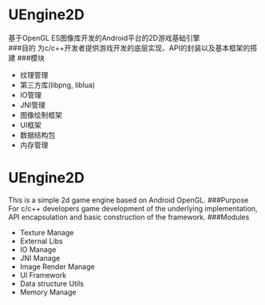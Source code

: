 UEngine2D
=========
基于OpenGL ES图像库开发的Android平台的2D游戏基础引擎  
###目的
为c/c++开发者提供游戏开发的底层实现、API的封装以及基本框架的搭建
###模块
* 纹理管理
* 第三方库(libpng, liblua)
* IO管理
* JNI管理
* 图像绘制框架
* UI框架
* 数据结构包
* 内存管理

UEngine2D
=========
This is a simple 2d game engine based on Android OpenGL.
###Purpose
For c/c++ developers game development of the underlying implementation, API encapsulation and basic construction of the framework.
###Modules
* Texture Manage
* External Libs
* IO Manage
* JNI Manage
* Image Render Manage
* UI Framework
* Data structure Utils
* Memory Manage
